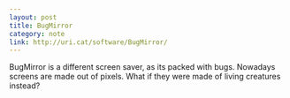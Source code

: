 ```yaml
---
layout: post
title: BugMirror
category: note
link: http://uri.cat/software/BugMirror/
---
```


BugMirror is a different screen saver, as its packed with bugs. Nowadays screens are made out of pixels. What if they were made of living creatures instead?
